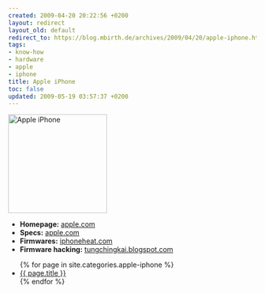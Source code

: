 ```yaml
---
created: 2009-04-20 20:22:56 +0200
layout: redirect
layout_old: default
redirect_to: https://blog.mbirth.de/archives/2009/04/20/apple-iphone.html
tags:
- know-how
- hardware
- apple
- iphone
title: Apple iPhone
toc: false
updated: 2009-05-19 03:57:37 +0200
---
```


<img src="{{ site.url }}/assets/apple_iphone.jpg" alt="Apple iPhone" height="200" />

  * **Homepage:** [apple.com](http://www.apple.com/iphone/)
  * **Specs:** [apple.com](http://www.apple.com/iphone/specs.html)
  * **Firmwares:** [iphoneheat.com](http://www.iphoneheat.com/2009/03/download-iphone-firmware-files-all-at-one-place/)
  * **Firmware hacking:** [tungchingkai.blogspot.com](http://tungchingkai.blogspot.com/2009/04/how-to-decrypt-iphone-os-30-beta.html)

<ul>
{% for page in site.categories.apple-iphone %}
  <li><a href="{{ page.url }}">{{ page.title }}</a></li>
{% endfor %}
</ul>